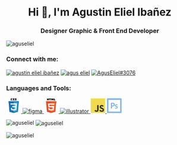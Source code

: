 <h1 align="center">Hi 👋, I'm Agustin Eliel Ibañez</h1>
<h3 align="center">Designer Graphic & Front End Developer</h3>

<p align="left"> <img src="https://komarev.com/ghpvc/?username=aguseliel&label=Profile%20views&color=0e75b6&style=flat" alt="aguseliel" /> </p>

<h3 align="left">Connect with me:</h3>
<p align="left">
<a href="https://linkedin.com/in/agustin eliel ibañez" target="blank"><img align="center" src="https://raw.githubusercontent.com/rahuldkjain/github-profile-readme-generator/master/src/images/icons/Social/linked-in-alt.svg" alt="agustin eliel ibañez" height="30" width="40" /></a>
<a href="https://www.behance.net/agus eliel" target="blank"><img align="center" src="https://raw.githubusercontent.com/rahuldkjain/github-profile-readme-generator/master/src/images/icons/Social/behance.svg" alt="agus eliel" height="30" width="40" /></a>
<a href="https://discord.gg/AgusEliel#3076" target="blank"><img align="center" src="https://raw.githubusercontent.com/rahuldkjain/github-profile-readme-generator/master/src/images/icons/Social/discord.svg" alt="AgusEliel#3076" height="30" width="40" /></a>
</p>

<h3 align="left">Languages and Tools:</h3>
<p align="left"> <a href="https://www.w3schools.com/css/" target="_blank" rel="noreferrer"> <img src="https://raw.githubusercontent.com/devicons/devicon/master/icons/css3/css3-original-wordmark.svg" alt="css3" width="40" height="40"/> </a> <a href="https://www.figma.com/" target="_blank" rel="noreferrer"> <img src="https://www.vectorlogo.zone/logos/figma/figma-icon.svg" alt="figma" width="40" height="40"/> </a> <a href="https://www.w3.org/html/" target="_blank" rel="noreferrer"> <img src="https://raw.githubusercontent.com/devicons/devicon/master/icons/html5/html5-original-wordmark.svg" alt="html5" width="40" height="40"/> </a> <a href="https://www.adobe.com/in/products/illustrator.html" target="_blank" rel="noreferrer"> <img src="https://www.vectorlogo.zone/logos/adobe_illustrator/adobe_illustrator-icon.svg" alt="illustrator" width="40" height="40"/> </a> <a href="https://developer.mozilla.org/en-US/docs/Web/JavaScript" target="_blank" rel="noreferrer"> <img src="https://raw.githubusercontent.com/devicons/devicon/master/icons/javascript/javascript-original.svg" alt="javascript" width="40" height="40"/> </a> <a href="https://www.photoshop.com/en" target="_blank" rel="noreferrer"> <img src="https://raw.githubusercontent.com/devicons/devicon/master/icons/photoshop/photoshop-line.svg" alt="photoshop" width="40" height="40"/> </a> </p>

<p><img align="left" src="https://github-readme-stats.vercel.app/api/top-langs?username=aguseliel&show_icons=true&locale=en&layout=compact" alt="aguseliel" /></p>

<p>&nbsp;<img align="center" src="https://github-readme-stats.vercel.app/api?username=aguseliel&show_icons=true&locale=en" alt="aguseliel" /></p>

<p><img align="center" src="https://github-readme-streak-stats.herokuapp.com/?user=aguseliel&" alt="aguseliel" /></p>

